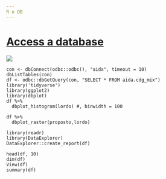 ```yaml
---
R e DB
---
```


# [Access a database](https://rstudio.github.io/bigdataclass/access-a-database.html#connect-to-a-database)

![](https://rstudio.github.io/bigdataclass/images/connections-tab.PNG)

	
	con <- dbConnect(odbc::odbc(), "aida", timeout = 10)
	dbListTables(con)
	df <- odbc::dbGetQuery(con, "SELECT * FROM aida.cdg_mix")
	library('tidyverse')
	library(ggplot2)
	library(dbplot)
	df %>%
	  dbplot_histogram(lordo) #, binwidth = 100

	df %>%
	  dbplot_raster(proposto,lordo)

	library(readr)
	library(DataExplorer)
	DataExplorer::create_report(df)

	head(df, 10)
	dim(df)
	View(df)
	summary(df)